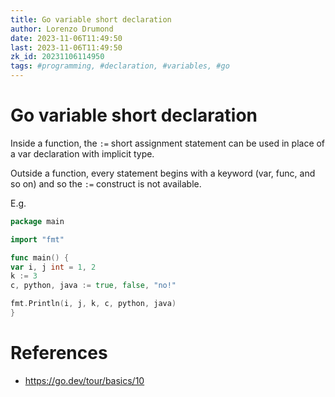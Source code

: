 ```yaml
---
title: Go variable short declaration
author: Lorenzo Drumond
date: 2023-11-06T11:49:50
last: 2023-11-06T11:49:50
zk_id: 20231106114950
tags: #programming, #declaration, #variables, #go
---
```



# Go variable short declaration
Inside a function, the `:=` short assignment statement can be
used in place of a var declaration with implicit type.

Outside a function, every statement begins with a keyword
(var, func, and so on) and so the `:=` construct is not available.

E.g.
```go
package main

import "fmt"

func main() {
var i, j int = 1, 2
k := 3
c, python, java := true, false, "no!"

fmt.Println(i, j, k, c, python, java)
}
```

# References
- https://go.dev/tour/basics/10
